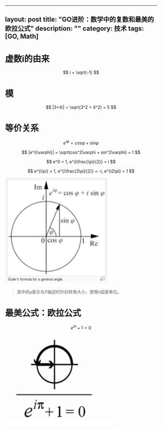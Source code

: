 


---
layout: post
title: "GO进阶：数学中的复数和最美的欧拉公式"
description: ""
category: 技术
tags: [GO, Math]
---

# 虚数i的由来

$$ i = \sqrt{-1} $$

# 模

$$ |3+4i| = \sqrt{3^2 + 4^2} = 5 $$

# 等价关系

$$ e^{i\varphi} = cos\varphi + sin\varphi $$

$$ |e^{i\varphi}| = \sqrt{cos^2\varphi + sin^2\varphi} = 1 $$ 

$$ e^0 = 1, e^{i\frac{\pi}{2}} = i $$

$$ e^{i\pi} = 1, e^{i\frac{3\pi}{2}} = -i, e^{i2\pi} = 1 $$

![](/assets/images/15200867560996.jpg)

> 其中的`φ`表示与X轴逆时针的转角大小，使用`π`弧度单位。


# 最美公式：欧拉公式

$$ e^{i\pi} + 1 = 0 $$

![](/assets/images/15200867362795.jpg)



